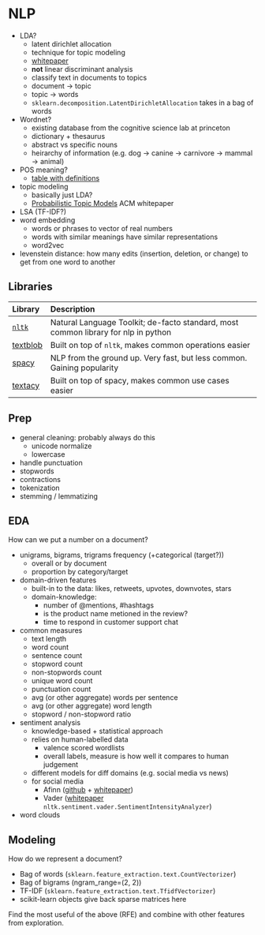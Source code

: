 # NLP

- LDA?
    - latent dirichlet allocation
    - technique for topic modeling
    - [whitepaper](http://www.jmlr.org/papers/volume3/blei03a/blei03a.pdf)
    - **not** linear discriminant analysis
    - classify text in documents to topics
    - document -> topic
    - topic -> words
    - `sklearn.decomposition.LatentDirichletAllocation` takes in a bag of words
- Wordnet?
    - existing database from the cognitive science lab at princeton
    - dictionary + thesaurus
    - abstract vs specific nouns
    - heirarchy of information (e.g. dog -> canine -> carnivore -> mammal -> animal)
- POS meaning?
    - [table with definitions](https://www.guru99.com/pos-tagging-chunking-nltk.html)
- topic modeling
    - basically just LDA?
    - [Probabilistic Topic Models](https://cacm.acm.org/magazines/2012/4/147361-probabilistic-topic-models/fulltext) ACM whitepaper
- LSA (TF-IDF?)
- word embedding
    - words or phrases to vector of real numbers
    - words with similar meanings have similar representations
    - word2vec
- levenstein distance: how many edits (insertion, deletion, or change) to get
  from one word to another

## Libraries

| Library                                                                   | Description                                                                        |
| :------                                                                   | :----------                                                                        |
| [`nltk`](https://www.nltk.org/)                                           | Natural Language Toolkit; de-facto standard, most common library for nlp in python |
| [textblob](https://textblob.readthedocs.io/en/dev/)                       | Built on top of `nltk`, makes common operations easier                             |
| [spacy](https://spacy.io/)                                                | NLP from the ground up. Very fast, but less common. Gaining popularity             |
| [textacy](https://chartbeat-labs.github.io/textacy/build/html/index.html) | Built on top of spacy, makes common use cases easier                               |

## Prep

- general cleaning: probably always do this
    - unicode normalize
    - lowercase
- handle punctuation
- stopwords
- contractions
- tokenization
- stemming / lemmatizing

## EDA

How can we put a number on a document?

- unigrams, bigrams, trigrams frequency (+categorical (target?))
    - overall or by document
    - proportion by category/target
- domain-driven features
    - built-in to the data: likes, retweets, upvotes, downvotes, stars
    - domain-knowledge:
        - number of @mentions, #hashtags
        - is the product name metioned in the review?
        - time to respond in customer support chat
- common measures
    - text length
    - word count
    - sentence count
    - stopword count
    - non-stopwords count
    - unique word count
    - punctuation count
    - avg (or other aggregate) words per sentence
    - avg (or other aggregate) word length
    - stopword / non-stopword ratio
- sentiment analysis
    - knowledge-based + statistical approach
    - relies on human-labelled data
        - valence scored wordlists
        - overall labels, measure is how well it compares to human judgement
    - different models for diff domains (e.g. social media vs news)
    - for social media
        - Afinn ([github](https://github.com/fnielsen/afinn) + [whitepaper](http://www2.imm.dtu.dk/pubdb/edoc/imm6006.pdf))
        - Vader ([whitepaper](http://comp.social.gatech.edu/papers/icwsm14.vader.hutto.pdf) `nltk.sentiment.vader.SentimentIntensityAnalyzer`)
- word clouds

## Modeling

How do we represent a document?

- Bag of words (`sklearn.feature_extraction.text.CountVectorizer`)
- Bag of bigrams (ngram_range=(2, 2))
- TF-IDF (`sklearn.feature_extraction.text.TfidfVectorizer`)
- scikit-learn objects give back sparse matrices here

Find the most useful of the above (RFE) and combine with other features from
exploration.
